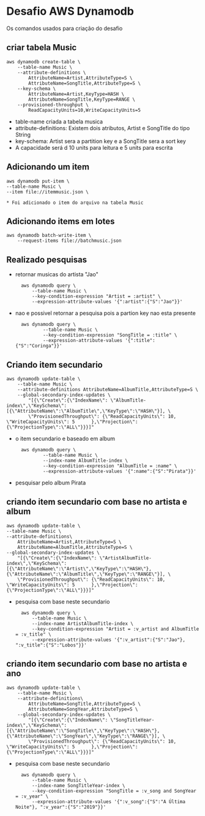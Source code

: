 # Desafio AWS Dynamodb

Os comandos usados para criação do desafio

## criar tabela Music

    aws dynamodb create-table \
        --table-name Music \
        --attribute-definitions \
            AttributeName=Artist,AttributeType=S \
            AttributeName=SongTitle,AttributeType=S \
        --key-schema \
            AttributeName=Artist,KeyType=HASH \
            AttributeName=SongTitle,KeyType=RANGE \
        --provisioned-throughput \
            ReadCapacityUnits=10,WriteCapacityUnits=5

* table-name criada a tabela musica
* attribute-definitions: Existem dois atributos, Artist e SongTitle do tipo String
* key-schema: Artist sera a partition key e a SongTitle sera a sort key
* A capacidade será d 10 units para leitura e 5 units para escrita

## Adicionando um item

    aws dynamodb put-item \
    --table-name Music \
    --item file://itemmusic.json \

    * Foi adicionado o item do arquivo na tabela Music

## Adicionando items em lotes

    aws dynamodb batch-write-item \
        --request-items file://batchmusic.json

## Realizado pesquisas

* retornar musicas do artista "Jao"

        aws dynamodb query \
            --table-name Music \
            --key-condition-expression "Artist = :artist" \
            --expression-attribute-values '{":artist":{"S":"Jao"}}'

* nao e possivel retornar a pesquisa pois a partion key nao esta presente

        aws dynamodb query \
                --table-name Music \
                --key-condition-expression "SongTitle = :title" \
                --expression-attribute-values '{":title":{"S":"Coringa"}}'

## Criando item secundario

    aws dynamodb update-table \
        --table-name Music \
        --attribute-definitions AttributeName=AlbumTitle,AttributeType=S \
        --global-secondary-index-updates \
            "[{\"Create\":{\"IndexName\": \"AlbumTitle-index\",\"KeySchema\":[{\"AttributeName\":\"AlbumTitle\",\"KeyType\":\"HASH\"}], \
            \"ProvisionedThroughput\": {\"ReadCapacityUnits\": 10, \"WriteCapacityUnits\": 5      },\"Projection\":{\"ProjectionType\":\"ALL\"}}}]"

* o item secundario e baseado em album

        aws dynamodb query \
                --table-name Music \
                --index-name AlbumTitle-index \
                --key-condition-expression "AlbumTitle = :name" \
                --expression-attribute-values '{":name":{"S":"Pirata"}}'

* pesquisar pelo album Pirata

## criando item secundario com base no artista e album

    aws dynamodb update-table \
    --table-name Music \
    --attribute-definitions\
        AttributeName=Artist,AttributeType=S \
        AttributeName=AlbumTitle,AttributeType=S \
    --global-secondary-index-updates \
        "[{\"Create\":{\"IndexName\": \"ArtistAlbumTitle-index\",\"KeySchema\":[{\"AttributeName\":\"Artist\",\"KeyType\":\"HASH\"}, {\"AttributeName\":\"AlbumTitle\",\"KeyType\":\"RANGE\"}], \
        \"ProvisionedThroughput\": {\"ReadCapacityUnits\": 10, \"WriteCapacityUnits\": 5      },\"Projection\":{\"ProjectionType\":\"ALL\"}}}]"

* pesquisa com base neste secundario

        aws dynamodb query \
            --table-name Music \
            --index-name ArtistAlbumTitle-index \
            --key-condition-expression "Artist = :v_artist and AlbumTitle = :v_title" \
            --expression-attribute-values '{":v_artist":{"S":"Jao"}, ":v_title":{"S":"Lobos"}}'

## criando item secundario com base no artista e ano

    aws dynamodb update-table \
        --table-name Music \
        --attribute-definitions\
            AttributeName=SongTitle,AttributeType=S \
            AttributeName=SongYear,AttributeType=S \
        --global-secondary-index-updates \
            "[{\"Create\":{\"IndexName\": \"SongTitleYear-index\",\"KeySchema\":[{\"AttributeName\":\"SongTitle\",\"KeyType\":\"HASH\"}, {\"AttributeName\":\"SongYear\",\"KeyType\":\"RANGE\"}], \
            \"ProvisionedThroughput\": {\"ReadCapacityUnits\": 10, \"WriteCapacityUnits\": 5      },\"Projection\":{\"ProjectionType\":\"ALL\"}}}]"

* pesquisa com base neste secundario

        aws dynamodb query \
            --table-name Music \
            --index-name SongTitleYear-index \
            --key-condition-expression "SongTitle = :v_song and SongYear = :v_year" \
            --expression-attribute-values '{":v_song":{"S":"A Última Noite"}, ":v_year":{"S":"2019"}}'
